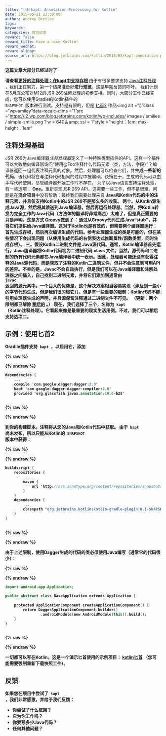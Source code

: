 ```yaml
---
title: "[译]kapt: Annotation Processing for Kotlin"
date: 2015-05-21 23:39:00
author: Andrey Breslav
tags:
keywords:
categories: 官方动态
reward: false
reward_title: Have a nice Kotlin!
reward_wechat:
reward_alipay:
source_url: https://blog.jetbrains.com/kotlin/2015/05/kapt-annotation-processing-for-kotlin/
---
```


<strong>这篇文章大部分已经过时了

请查看<a href="http://blog.jetbrains.com/kotlin/2015/06/better-annotation-processing-supporting-stubs-in-kapt/">更好的注释处理：在kapt中支持存根</a> </strong>
由于有很多要求支持 [Java注释处理](https://www.jcp.org/en/jsr/detail?id=269) ，我们正在努力，第一个结果准备好<strong>进行预览</strong>。这是早期反馈的呼吁。 <span id =“more-2143”> </span>
我们计划在5月底公布对M12的JSR 269注解处理的初步支持。同时，大部分工作已经完成，您可以使用Gradle的Kotlin插件的<code> SNAPSHOT </code>版本进行测试。支持是有限的，但是 [匕首2](http://google.github.io/dagger/) 作品<img alt =“:)”class =“wp-smiley”data-recalc-dims =“1”src =“https://i2.wp.com/blog.jetbrains.com/kotlin/wp-includes/ images / smilies / simple-smile.png？w = 640＆amp; ssl = 1“style =”height：1em; max-height：1em“
## 注释处理基础

JSR 269为Java编译器<em>注释处理器</em>定义了一种特殊类型插件的API。这样一个插件可以大致地向编译器询问“使用@Foo注释什么代码元素（类，方法，字段）”？编译器返回一组代表注释元素的对象。然后，处理器可以检查它们，并<strong>生成一些新的代码</strong>，该代码将在与注释代码相同的过程中被编译。诀窍在于，生成的代码可以由手写代码</strong>使用，尽管编译器开始工作时不存在。
为了以Java语言支持注释处理，有一些选项：
<strong> One。</strong>重新实现JSR 269 API。这需要一些工作，但不是很难。问题是在<strong>混合项目</strong>中没有帮助：最终我们需要处理来自<strong> Java和Kotlin代码的<strong>中的注释元素，并且仅支持Kotlin中的JSR 269不是那么多的收获。
<strong>两个。</strong>从Kotlin源生成Java源，然后将其馈送到Java编译器，然后再运行处理器。当然，将Kotlin转换为完全工作的Java代码（方法体的翻译将非常痛苦）太难了，但是真正需要的只是<strong>声明</strong>。这是方式 [Groovy做到了](https://gradle.org/docs/2.4-rc-1/release-notes#support-for-“annotation-processing”-of-groovy-code) ：通过从Groovy代码生成Java“stub”，并将它们提供给Java编译器。这对于Kotlin也是有效的，但需要两个编译器运行：首先生成存根，然后再次编译生成的代码。参考处理器生成的类是可能的，但在某些情况下会出现问题（从使用生成代码的右侧表达式推断属性/函数类型，同时生成存根）。
<strong>三。</strong>假设Kotlin二进制文件<strong>是</strong> Java源代码。通常，Kotlin编译器首先运行，Java编译器将Kotlin代码视为二进制代码.class </code>文件。当然，源代码和二进制的所有代码元素都在Java编译器中统一表示。因此，处理器可能还没有获得注释的Java源代码，而是获取了注释的Kotlin二进制文件，但并不会注意到可用API的差异。不幸的是，Javac不会自动执行，但是我们可以在Java编译器和注解处理器之间插入，自己找到二进制元素，并将它们添加到通常由<code> javac </code>返回的源元素中。一个巨大的优势是，这个解决方案相当容易实现（涉及到一些小的字节代码生成，但是我们很习惯它））。但是有一些重要的限制：Kotlin代码不能引用处理器生成的声明，并且源保留注释通过二进制文件不可见。 （<strong>更新</strong>：两个限制都已解除 [稍后的](http://blog.jetbrains.com/kotlin/2015/06/better-annotation-processing-supporting-stubs-in-kapt/) 。）
现在，我们选择了三个，名称为<code> kapt </code>（Kotlin注释处理）。它看起来像是最重要的现实生活用例。不过，我们可以稍后支持选项二。
## 示例：使用匕首2

Gradile插件支持<code> kapt </code>，以启用它，添加

{% raw %}
<p></p>
{% endraw %}

```kotlin
dependencies {
    ...
    compile 'com.google.dagger:dagger:2.0'
    kapt 'com.google.dagger:dagger-compiler:2.0'
    provided 'org.glassfish:javax.annotation:10.0-b28'
 
```

{% raw %}
<p></p>
{% endraw %}

到你的构建脚本。注释将从您的Java和Kotlin代码中获取。
由于<code> kapt </code>尚未发布，所以只能从Kotlin的<code> SNAPSHOT </code>版本中获得：

{% raw %}
<p></p>
{% endraw %}

```kotlin
buildscript {
    repositories {
        ...
        maven {
            url 'http://oss.sonatype.org/content/repositories/snapshots'
        }
    }
    dependencies {
        ...
        classpath "org.jetbrains.kotlin:kotlin-gradle-plugin:0.1-SNAPSHOT"
    }
}
 
```

{% raw %}
<p></p>
{% endraw %}

由于上述限制，使用Dagger生成的代码的类必须使用Java编写（通常它的代码很少）：

{% raw %}
<p></p>
{% endraw %}

```kotlin
import android.app.Application;
 
public abstract class BaseApplication extends Application {
 
    protected ApplicationComponent createApplicationComponent() {
        return DaggerApplicationComponent.builder()
                .androidModule(new AndroidModule(this)).build();
    }
}
 
```

{% raw %}
<p></p>
{% endraw %}

一切都可以写在Kotlin。这是一个演示匕首使用的示例项目： [kotlin匕首](https://github.com/JetBrains/kotlin-examples/tree/master/gradle/kotlin-dagger) （您可能需要强制重新下载快照工件）。
## 反馈

如果您在项目中尝试了<code> kapt </code>，我们非常感激，并给予我们反馈：

* 你尝试了什么框架？
* 它为你工作吗？
* 你要写多少Java代码？
* 任何其他问题？

